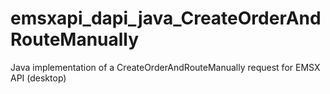 # emsxapi_dapi_java_CreateOrderAndRouteManually
Java implementation of a CreateOrderAndRouteManually request for EMSX API (desktop)
